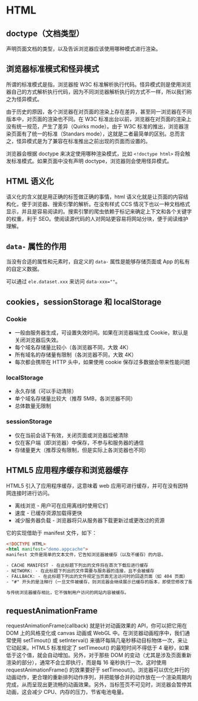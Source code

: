 # HTML

## doctype（文档类型）

声明页面文档的类型，以及告诉浏览器应该使用哪种模式进行渲染。

## 浏览器标准模式和怪异模式

所谓的标准模式是指，浏览器按 W3C 标准解析执行代码。怪异模式则是使用浏览器自己的方式解析执行代码，因为不同浏览器解析执行的方式不一样，所以我们称之为怪异模式。

由于历史的原因，各个浏览器在对页面的渲染上存在差异，甚至同一浏览器在不同版本中，对页面的渲染也不同。在 W3C 标准出台以前，浏览器在对页面的渲染上没有统一规范，产生了差异（Quirks mode）。由于 W3C 标准的推出，浏览器渲染页面有了统一的标准（Standars mode），这就是二者最简单的区别。总而言之，怪异模式是为了兼容在标准推出之前出现的页面而设置的。

浏览器会根据 doctype 来决定使用哪种渲染模式，比如 `<!doctype html>` 将会触发标准模式。如果页面中没有声明 doctype，浏览器则会使用怪异模式。

## HTML 语义化

语义化的含义就是用正确的标签做正确的事情，html 语义化就是让页面的内容结构化，便于浏览器、搜索引擎的解析。在没有样式 CCS 情况下也以一种文档格式显示，并且是容易阅读的。搜索引擎的爬虫依赖于标记来确定上下文和各个关键字的权重，利于 SEO。使阅读源代码的人对网站更容易将网站分块，便于阅读维护理解。

## `data-` 属性的作用

当没有合适的属性和元素时，自定义的 `data-` 属性是能够存储页面或 App 的私有的自定义数据。

可以通过 `ele.dataset.xxx` 来访问 `data-xxx=""`。

## cookies，sessionStorage 和 localStorage

### Cookie

* 一般由服务器生成，可设置失效时间。如果在浏览器端生成 Cookie，默认是关闭浏览器后失效。
* 每个域名存储量比较小（各浏览器不同，大致 4K）
* 所有域名的存储量有限制（各浏览器不同，大致 4K）
* 每次都会携带在 HTTP 头中，如果使用 cookie 保存过多数据会带来性能问题

### localStorage

* 永久存储（可以手动清除）
* 单个域名存储量比较大（推荐 5MB，各浏览器不同）
* 总体数量无限制

### sessionStorage

* 仅在当前会话下有效，关闭页面或浏览器后被清除
* 仅在客户端（即浏览器）中保存，不参与和服务器的通信
* 存储量更大（推荐没有限制，但是实际上各浏览器也不同）


## HTML5 应用程序缓存和浏览器缓存

HTML5 引入了应用程序缓存，这意味着 web 应用可进行缓存，并可在没有因特网连接时进行访问。

* 离线浏览 - 用户可在应用离线时使用它们
* 速度 - 已缓存资源加载得更快
* 减少服务器负载 - 浏览器将只从服务器下载更新过或更改过的资源

它的实现借助于 manifest 文件，如下：

```HTML
<!DOCTYPE HTML>
<html manifest="demo.appcache">
manifest 文件是简单的文本文件，它告知浏览器被缓存（以及不缓存）的内容。

- CACHE MANIFEST - 在此标题下列出的文件将在首次下载后进行缓存
- NETWORK: - 在此标题下列出的文件需要与服务器的连接，且不会被缓存
- FALLBACK: - 在此标题下列出的文件规定当页面无法访问时的回退页面（如 404 页面）
- "#" 开头的是注释行（一旦文件被缓存，则浏览器会继续展示已缓存的版本，即使您修改了服务器上的文件）更新注释行中的日期和版本号是一种使浏览器重新缓存文件的办法

与传统浏览器缓存相比，它不强制用户访问的网站内容被缓存。
```

## requestAnimationFrame

requestAnimationFrame(callback) 就是针对动画效果的 API，你可以把它用在 DOM 上的风格变化或 canvas 动画或 WebGL 中。在浏览器动画程序中，我们通常使用 setTimout() 或 setInterval() 来循环每隔几毫秒移动目标物体一次，来让它动起来。HTML5 标准规定了 setTimeout() 的最短时间不得低于 4 毫秒，如果低于这个值，就会自动增加。另外，对于那些 DOM 的变动（尤其是涉及页面重新渲染的部分），通常不会立即执行，而是每 16 毫秒执行一次。这时使用 requestAnimationFrame() 的效果要好于 setTimeout()。浏览器可以优化并行的动画动作，更合理的重新排列动作序列，并把能够合并的动作放在一个渲染周期内完成，从而呈现出更流畅的动画效果。另外，当标签页不可见时，浏览器会暂停其动画，这会减少 CPU、内存的压力，节省电池电量。
